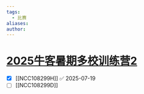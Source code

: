 ```yaml
---
tags:
  - 比赛
aliases: 
author:
---
```

# [2025牛客暑期多校训练营2](https://ac.nowcoder.com/acm/contest/108299)

- [x] [[NCC108299H]] ✅ 2025-07-19
- [ ] [[NCC108299D]]
